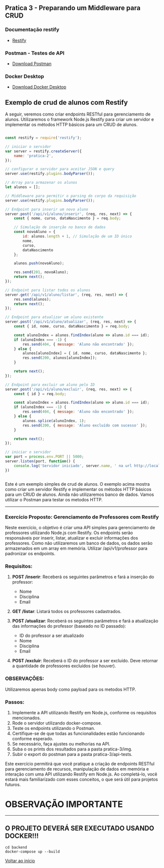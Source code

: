 ## Pratica 3 - Preparando um Middleware para CRUD

### Documentação restify
- [Restify](http://restify.com/)

### Postman - Testes de API
- [Download Postman](https://www.postman.com/downloads/)

### Docker Desktop
- [Download Docker Desktop](https://www.docker.com/products/docker-desktop/)



## Exemplo de crud de alunos com Restify

A seguir, veremos como criar endpoints RESTful para gerenciamento de alunos. Utilizaremos o framework Node.js Restify para criar um servidor e implementar os métodos HTTP básicos para um CRUD de alunos. 

```javascript

const restify = require('restify');

// iniciar o servidor
var server = restify.createServer({
    name: 'pratica-2',
});

// configurar o servidor para aceitar JSON e query
server.use(restify.plugins.bodyParser());

// Array para armazenar os alunos
let alunos = [];

// Middleware para permitir o parsing do corpo da requisição
server.use(restify.plugins.bodyParser());

// Endpoint para inserir um novo aluno
server.post('/api/v1/aluno/inserir', (req, res, next) => {
    const { nome, curso, dataNascimento } = req.body;

    // Simulação de inserção no banco de dados
    const novoAluno = {
        id: alunos.length + 1, // Simulação de um ID único
        nome,
        curso,
        dataNascimento
    };

    alunos.push(novoAluno);

    res.send(201, novoAluno);
    return next();
});

// Endpoint para listar todos os alunos
server.get('/api/v1/aluno/listar', (req, res, next) => {
    res.send(alunos);
    return next();
});

// Endpoint para atualizar um aluno existente
server.post('/api/v1/aluno/atualizar', (req, res, next) => {
    const { id, nome, curso, dataNascimento } = req.body;

    const alunoIndex = alunos.findIndex(aluno => aluno.id === id);
    if (alunoIndex === -1) {
        res.send(404, { message: 'Aluno não encontrado' });
    } else {
        alunos[alunoIndex] = { id, nome, curso, dataNascimento };
        res.send(200, alunos[alunoIndex]);
    }

    return next();
});

// Endpoint para excluir um aluno pelo ID
server.post('/api/v1/aluno/excluir', (req, res, next) => {
    const { id } = req.body;

    const alunoIndex = alunos.findIndex(aluno => aluno.id === id);
    if (alunoIndex === -1) {
        res.send(404, { message: 'Aluno não encontrado' });
    } else {
        alunos.splice(alunoIndex, 1);
        res.send(200, { message: 'Aluno excluído com sucesso' });
    }

    return next();
});

// iniciar o servidor
var port = process.env.PORT || 5000;
server.listen(port, function() {
    console.log('Servidor iniciado', server.name, ' na url http://localhost:' + port);
})



```
Este é um exemplo simples de crud de alunos. O exemplo acima mostra como criar um servidor Restify e implementar os métodos HTTP básicos para um CRUD de alunos. 
Ainda não utilizaremos banco de dados. Vamos utilizar o Postman para testar os metodos HTTP.

---

### Exercício Proposto: Gerenciamento de Professores com Restify

Neste exercício, o objetivo é criar uma API simples para gerenciamento de professores utilizando Node.js com Restify. Os endpoints serão responsáveis por inserir, listar, atualizar e excluir informações dos professores. Como não utilizaremos um banco de dados, os dados serão armazenados em um array em memória. Utilizar /api/v1/professor para padronizar os endpoints.

### Requisitos:

1. **POST /inserir**: Receberá os seguintes parâmetros e fará a inserção do professor:
   - Nome
   - Disciplina
   - Email

2. **GET /listar**: Listará todos os professores cadastrados.

3. **POST /atualizar**: Receberá os seguintes parâmetros e fará a atualização das informações do professor (baseado no ID passado):
   - ID do professor a ser atualizado
   - Nome
   - Disciplina
   - Email

4. **POST /excluir**: Receberá o ID do professor a ser excluído. Deve retornar a quantidade de professores excluídos (se houver).

### OBSERVAÇÕES:
Utilizaremos apenas body como payload para os metodos HTTP.

### Passos:

1. Implemente a API utilizando Restify em Node.js, conforme os requisitos mencionados.
2. Rode o servidor utilizando docker-compose.
3. Teste os endpoints utilizando o Postman.
4. Certifique-se de que todas as funcionalidades estão funcionando conforme esperado.
5. Se necessário, faça ajustes ou melhorias na API.
6. Suba o os prints dos resultados para a pasta pratica-3/img.
7. Subir o export do postman para a pasta pratica-3/api-tests.

Este exercício permitirá que você pratique a criação de endpoints RESTful para gerenciamento de recursos, manipulação de dados em memória e interação com uma API utilizando Restify em Node.js. Ao completá-lo, você estará mais familiarizado com esses conceitos, o que será útil para projetos futuros.


# OBSERVAÇÃO IMPORTANTE
---
## O PROJETO DEVERÁ SER EXECUTADO USANDO DOCKER!!!
```
cd backend
docker-compose up --build
``` 

[Voltar ao início](../../README.md)